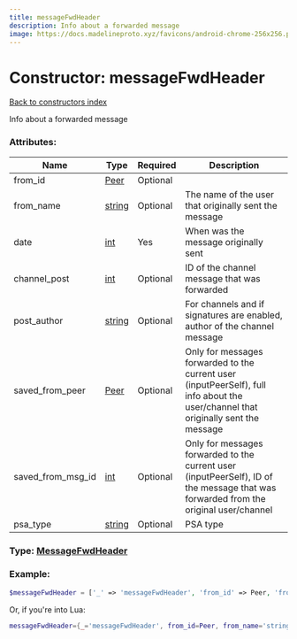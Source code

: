 ```yaml
---
title: messageFwdHeader
description: Info about a forwarded message
image: https://docs.madelineproto.xyz/favicons/android-chrome-256x256.png
---
```

# Constructor: messageFwdHeader  
[Back to constructors index](index.md)



Info about a forwarded message

### Attributes:

| Name     |    Type       | Required | Description |
|----------|---------------|----------|-------------|
|from\_id|[Peer](../types/Peer.md) | Optional|
|from\_name|[string](../types/string.md) | Optional|The name of the user that originally sent the message|
|date|[int](../types/int.md) | Yes|When was the message originally sent|
|channel\_post|[int](../types/int.md) | Optional|ID of the channel message that was forwarded|
|post\_author|[string](../types/string.md) | Optional|For channels and if signatures are enabled, author of the channel message|
|saved\_from\_peer|[Peer](../types/Peer.md) | Optional|Only for messages forwarded to the current user (inputPeerSelf), full info about the user/channel that originally sent the message|
|saved\_from\_msg\_id|[int](../types/int.md) | Optional|Only for messages forwarded to the current user (inputPeerSelf), ID of the message that was forwarded from the original user/channel|
|psa\_type|[string](../types/string.md) | Optional|PSA type|



### Type: [MessageFwdHeader](../types/MessageFwdHeader.md)


### Example:

```php
$messageFwdHeader = ['_' => 'messageFwdHeader', 'from_id' => Peer, 'from_name' => 'string', 'date' => int, 'channel_post' => int, 'post_author' => 'string', 'saved_from_peer' => Peer, 'saved_from_msg_id' => int, 'psa_type' => 'string'];
```  


Or, if you're into Lua:

```lua
messageFwdHeader={_='messageFwdHeader', from_id=Peer, from_name='string', date=int, channel_post=int, post_author='string', saved_from_peer=Peer, saved_from_msg_id=int, psa_type='string'}

```


